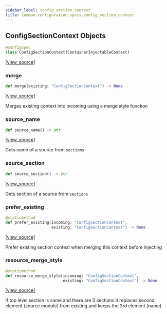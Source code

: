 ```yaml
---
sidebar_label: config_section_context
title: common.configuration.specs.config_section_context
---
```


## ConfigSectionContext Objects

```python
@configspec
class ConfigSectionContext(ContainerInjectableContext)
```

[[view_source]](https://github.com/dlt-hub/dlt/blob/9857029af018a582dd24da4070562f58bb7e9fc5/dlt/common/configuration/specs/config_section_context.py#L8)

### merge

```python
def merge(existing: "ConfigSectionContext") -> None
```

[[view_source]](https://github.com/dlt-hub/dlt/blob/9857029af018a582dd24da4070562f58bb7e9fc5/dlt/common/configuration/specs/config_section_context.py#L16)

Merges existing context into incoming using a merge style function

### source\_name

```python
def source_name() -> str
```

[[view_source]](https://github.com/dlt-hub/dlt/blob/9857029af018a582dd24da4070562f58bb7e9fc5/dlt/common/configuration/specs/config_section_context.py#L21)

Gets name of a source from `sections`

### source\_section

```python
def source_section() -> str
```

[[view_source]](https://github.com/dlt-hub/dlt/blob/9857029af018a582dd24da4070562f58bb7e9fc5/dlt/common/configuration/specs/config_section_context.py#L27)

Gets section of a source from `sections`

### prefer\_existing

```python
@staticmethod
def prefer_existing(incoming: "ConfigSectionContext",
                    existing: "ConfigSectionContext") -> None
```

[[view_source]](https://github.com/dlt-hub/dlt/blob/9857029af018a582dd24da4070562f58bb7e9fc5/dlt/common/configuration/specs/config_section_context.py#L40)

Prefer existing section context when merging this context before injecting

### resource\_merge\_style

```python
@staticmethod
def resource_merge_style(incoming: "ConfigSectionContext",
                         existing: "ConfigSectionContext") -> None
```

[[view_source]](https://github.com/dlt-hub/dlt/blob/9857029af018a582dd24da4070562f58bb7e9fc5/dlt/common/configuration/specs/config_section_context.py#L47)

If top level section is same and there are 3 sections it replaces second element (source module) from existing and keeps the 3rd element (name)

